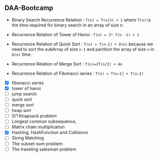 ##  DAA-Bootcamp

* Binary Search Recurrence Relation : `T(n) = T(n/2) + 1` 
where `T(n)` is the time required for binary search in an array of size n.

*  Recurrence Relation of Tower of Hanoi : `T(n) = 2* T(n -1) + 1`

* Recurrence Relation of Quick Sort : `T(n) = T(n-1) + O(n)`
because we need to sort the subArray of size `n-1` and partition the array of size `n` in
`O(n)` time.

* Recurrence Relation of Merge Sort : `T(n)=2T(n/2) + An`

* Recurrence Relation of Fibonacci series : `T(n) = T(n−1) + T(n−2)`


- [X] fibonacci series
- [X] tower of hanoi
- [ ] jump search
- [ ] quick sort
- [ ] merge sort
- [ ] heap sort
- [ ] 0/1 Knapsack problem 
- [ ] Longest common subsequence,
- [ ] Matrix chain multiplication
- [X] Hashing, HashFunction and Collisions
- [ ] String Matching
- [ ] The subset-sum problem
- [ ] The traveling salesman problem